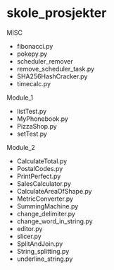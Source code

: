 # skole_prosjekter

MISC
  * fibonacci.py
  * pokepy.py
  * scheduler_remover
  * remove_scheduler_task.py
  * SHA256HashCracker.py
  * timecalc.py

Module_1
  * listTest.py
  * MyPhonebook.py
  * PizzaShop.py
  * setTest.py

Module_2
  * CalculateTotal.py
  * PostalCodes.py
  * PrintPerfect.py
  * SalesCalculator.py
  * CalculateAreaOfShape.py
  * MetricConverter.py
  * SummingMachine.py
  * change_delimiter.py
  * change_word_in_string.py
  * editor.py
  * slicer.py
  * SplitAndJoin.py
  * String_splitting.py
  * underline_string.py
